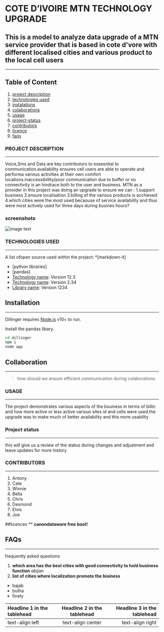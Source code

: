 

# COTE D’IVOIRE MTN TECHNOLOGY UPGRADE
 This is a model to analyze  data upgrade  of a MTN service provider that 
 is based in cote d'vore with different localised  cities and various product to the local cell users  
-------------------------------------------------------------------------------------------------------
-------------------------------------------------------------------------------------------------------

 ## Table of Content
  1. [project description](#general-info)
  2. [technologies used](#technologies)
  3. [instalations](#instalations)
  4. [colaborations](#colaborations)
  4. [usage](#usage)
  5. [project-status](#project-status)
  6. [contributors](#contributors)
  7. [licence](#licence)
  8. [faqs](#faqs)
 
 

<a name="PROJECT DESCRIPTION"><a/>
### PROJECT DESCRIPTION
***
Voice,Sms and Data are key contributors to essesntial to communication.availability ensures cell users are able to operate and performa various activities at their own comfort locations.inaccessibillity/poor communication due to buffer or no connectivity is an hindrace both to the user and business.
MTN as a provider in this project was doing an upgrade to ensure we can :
1.support business
2.ensure localisation
3.billing of the various products is acchieved
4.which cities were the most used  becaouse  of service availability and thus  were most  actively used  for three days during busines hours?
### screenshots
![image text](https://www.united-internet.de/fileadmin/user_upload/Brands/Downloads/iwillgetscreenshotsofthejupyterdataandinsert)

### TECHNOLOGIES USED
***
A list ofopen source  used within the project:
 *[markdown-it]
 * [python libraries]
 * [pandas]
 * [Technology name](https://example.com): Version 12.3 
 * [Technology name](https://example.com): Version 2.34
 * [Library name](https://example.com): Version 1234
 
 ## Installation
 ***
  Dillinger requires [Node.js](https://nodejs.org/) v10+ to run.
 
 Install the pandas libary.

```sh
cd dillinger
npm i
node app
```

 ###
 
## Collaboration
***
>how should we ensure efficient communication during colaborations


### USAGE
***
The project demonstrates various aspects of the bsuiness in terms of billin and how more active or less active various sites id and cells were  used.the upgrade was to make much of better availability and this more usability

### Project status
***
this will give us a review of the status during changes and adjustment and leave updates for more history
  
### CONTRIBUTORS
***
1. Antony
2. Cate
3. Winnie
4. Bella
5. Chris
6. Desmond
7. Elvis
8. Joe

##licences
**
**canondataware free boot!**
## FAQs
***
frequently asked questions
1. **which area has the best cities with good connectivity to hold business function**
_abijan_
2. **list of cities where localization promote the bisiness**
* bajab
* butha
* finely


| Headline 1 in the tablehead | Headline 2 in the tablehead | Headline 3 in the tablehead |
|:--------------|:-------------:|--------------:|
| text-align left | text-align center | text-align right |






 


